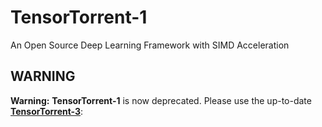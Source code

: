 # TensorTorrent-1
An Open Source Deep Learning Framework with SIMD Acceleration


## WARNING
**Warning:** **TensorTorrent-1** is now deprecated. Please use the up-to-date **[TensorTorrent-3](https://github.com/TensorTorrent/TensorTorrent-3/)**:

